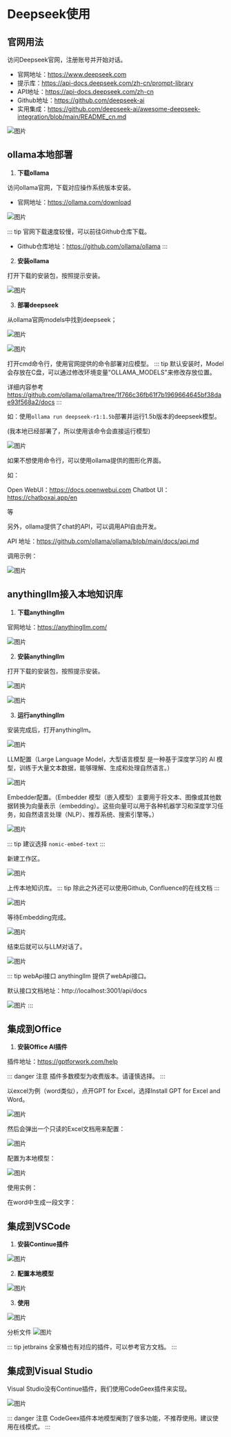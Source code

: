 # Deepseek使用

## 官网用法
访问Deepseek官网，注册账号并开始对话。

- 官网地址：https://www.deepseek.com
- 提示库：https://api-docs.deepseek.com/zh-cn/prompt-library
- API地址：https://api-docs.deepseek.com/zh-cn
- Github地址：https://github.com/deepseek-ai
- 实用集成：https://github.com/deepseek-ai/awesome-deepseek-integration/blob/main/README_cn.md

![图片](pictures/deepseek.png)

## ollama本地部署

1. **下载ollama**

访问ollama官网，下载对应操作系统版本安装。

- 官网地址：https://ollama.com/download

![图片](pictures/ollamadownload.png)

::: tip
官网下载速度较慢，可以前往Github仓库下载。

- Github仓库地址：https://github.com/ollama/ollama
:::

2. **安装ollama**

打开下载的安装包，按照提示安装。

![图片](pictures/ollamainstall.png)

3. **部署deepseek** 

从ollama官网models中找到deepseek；

![图片](pictures/ollamamodels.png)

![图片](pictures/ollamadeepseek.png)

打开cmd命令行，使用官网提供的命令部署对应模型。
::: tip
默认安装时，Model会存放在C盘，可以通过修改环境变量"OLLAMA_MODELS"来修改存放位置。

详细内容参考 https://github.com/ollama/ollama/tree/1f766c36fb61f7b1969664645bf38dae93f568a2/docs
:::

如：使用`ollama run deepseek-r1:1.5b`部署并运行1.5b版本的deepseek模型。

(我本地已经部署了，所以使用该命令会直接运行模型)

![图片](pictures/ollamarundeepseek.png)

如果不想使用命令行，可以使用ollama提供的图形化界面。

如：

Open WebUI：https://docs.openwebui.com
Chatbot UI：https://chatboxai.app/en

等

另外，ollama提供了chat的API，可以调用API自由开发。

API 地址：https://github.com/ollama/ollama/blob/main/docs/api.md

调用示例：

![图片](pictures/ollamaapi.png)

## anythingllm接入本地知识库

1. **下载anythingllm**

官网地址：https://anythingllm.com/

![图片](pictures/AnythingLLMdownload.png)

2. **安装anythingllm**

打开下载的安装包，按照提示安装。

![图片](pictures/AnythingLLMinstall.png)

![图片](pictures/AnythingLLMinstall2.png)

3. **运行anythingllm**

安装完成后，打开anythingllm。

![图片](pictures/AnythingLLMrun.png)

LLM配置（Large Language Model，大型语言模型 是一种基于深度学习的 AI 模型，训练于大量文本数据，能够理解、生成和处理自然语言。）

![图片](pictures/AnythingLLMSelectModel.png)

Embedder配置。（Embedder 模型（嵌入模型）主要用于将文本、图像或其他数据转换为向量表示（embedding）。这些向量可以用于各种机器学习和深度学习任务，如自然语言处理（NLP）、推荐系统、搜索引擎等。）

![图片](pictures/AnythingLLMSelectEmbedder.png)

::: tip
建议选择 `nomic-embed-text`
:::

新建工作区。

![图片](pictures/AnythingLLMCreateWorkspace.png)

上传本地知识库。
::: tip
除此之外还可以使用Github, Confluence的在线文档
:::

![图片](pictures/AnythingLLMUpload.png)

等待Embedding完成。

![图片](pictures/AnythingLLMUpload2.png)

结束后就可以与LLM对话了。

![图片](pictures/AnythingLLMchat.png)

::: tip webApi接口
anythingllm 提供了webApi接口。

默认接口文档地址：http://localhost:3001/api/docs

![图片](pictures/AnythingLLMApi.png)
:::

## 集成到Office

1. **安装Office AI插件**

插件地址：https://gptforwork.com/help

::: danger 注意
插件多数模型为收费版本。请谨慎选择。
:::

以excel为例（word类似），点开GPT for Excel，选择Install GPT for Excel and Word。

![图片](pictures/OfficeAIInstall.png)

然后会弹出一个只读的Excel文档用来配置：

![图片](pictures/OfficeAIInstall1.png)

配置为本地模型：

![图片](pictures/OfficeAIInstall2.png)

使用实例：

在word中生成一段文字：



## 集成到VSCode

1. **安装Continue插件**

![图片](pictures/VSCodeContinue.png)

2. **配置本地模型**

![图片](pictures/VSCodeContinue1.png)

3. **使用**

![图片](pictures/VSCodeContinue3.png)

分析文件
![图片](pictures/VSCodeContinue4.png)

::: tip
jetbrains 全家桶也有对应的插件，可以参考官方文档。
:::


## 集成到Visual Studio
 
Visual Studio没有Continue插件，我们使用CodeGeex插件来实现。

![图片](pictures/ViusalStudioCodeGeeX.png)

::: danger 注意
CodeGeex插件本地模型阉割了很多功能，不推荐使用。建议使用在线模式。
:::


